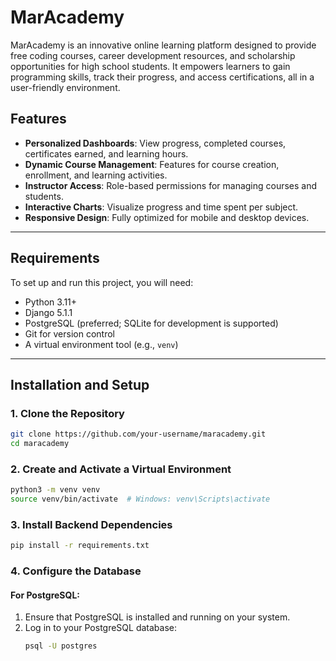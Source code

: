 
# MarAcademy

MarAcademy is an innovative online learning platform designed to provide free coding courses, career development resources, and scholarship opportunities for high school students. It empowers learners to gain programming skills, track their progress, and access certifications, all in a user-friendly environment.

## Features

- **Personalized Dashboards**: View progress, completed courses, certificates earned, and learning hours.
- **Dynamic Course Management**: Features for course creation, enrollment, and learning activities.
- **Instructor Access**: Role-based permissions for managing courses and students.
- **Interactive Charts**: Visualize progress and time spent per subject.
- **Responsive Design**: Fully optimized for mobile and desktop devices.

---

## Requirements

To set up and run this project, you will need:

- Python 3.11+
- Django 5.1.1
- PostgreSQL (preferred; SQLite for development is supported)
- Git for version control
- A virtual environment tool (e.g., `venv`)

---

## Installation and Setup

### 1. Clone the Repository
```bash
git clone https://github.com/your-username/maracademy.git
cd maracademy
```

### 2. Create and Activate a Virtual Environment

```bash
python3 -m venv venv
source venv/bin/activate  # Windows: venv\Scripts\activate
```
### 3.  Install Backend Dependencies
```bash
pip install -r requirements.txt
```

### 4. Configure the Database

#### For PostgreSQL:
1. Ensure that PostgreSQL is installed and running on your system.
2. Log in to your PostgreSQL database:
   ```bash
   psql -U postgres
   ```




